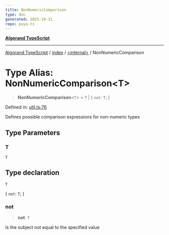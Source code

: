 ```yaml
---
title: NonNumericComparison
type: doc
generated: 2025-10-31
repo: puya-ts
---
```

[**Algorand TypeScript**](../../../README.md)

***

[Algorand TypeScript](../../../modules.md) / [index](../../README.md) / [\<internal\>](../README.md) / NonNumericComparison

# Type Alias: NonNumericComparison\<T\>

> **NonNumericComparison**\<`T`\> = `T` \| \{ `not`: `T`; \}

Defined in: [util.ts:76](https://github.com/algorandfoundation/puya-ts/blob/main/packages/algo-ts/src/util.ts#L76)

Defines possible comparison expressions for non-numeric types

## Type Parameters

### T

`T`

## Type declaration

`T`

\{ `not`: `T`; \}

### not

> **not**: `T`

Is the subject not equal to the specified value
